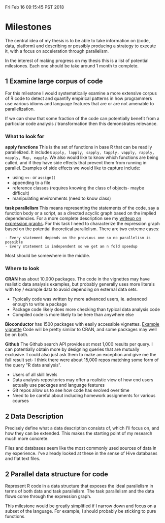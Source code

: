 Fri Feb 16 09:15:45 PST 2018

# Milestones

The central idea of my thesis is to be able to take information on (code,
data, platform) and describing or possibly producing a strategy to execute
it, with a focus on acceleration through parallelism. 

In the interest of making progress on my thesis this is a list of potential
milestones.  Each one should be take around 1 month to complete.

## 1 Examine large corpus of code

For this milestone I would systematically examine a more extensive corpus
of R code to detect and quantify empirical patterns in how programmers use
various idioms and language features that are or are not amenable to
parallelization.

If we can show that some fraction of the code can potentially benefit from
a particular code analysis / transformation then this demonstrates
relevance.

### What to look for

__apply functions__ This is the set of functions in base R that can be readily
parallelized. It includes `apply, lapply, sapply, tapply, vapply,
rapply, mapply, Map, eapply`. We also would like to know which functions are being
called, and if they have side effects that prevent them from running in
parallel. Examples of side effects we would like to capture include:

- using `<<-` or `assign()`
- appending to a file
- reference classes (requires knowing the class of objects- maybe difficult)
- manipulating environments (need to know class)

__task parallelism__ This means representing the statements of the code,
say a function body or a script, as a directed acyclic graph based on the
implied dependencies. For a more complete description see my [writeup on
expression
graphs](https://github.com/clarkfitzg/phd_research/blob/master/expression_graph/expression_graph.tex).
For this task I need to characterize the expression graph based on the
potential theoretical parallelism. There are two extreme cases:

    - Every statement depends on the previous one so no parallelism is possible
    - Every statement is independent so we get an n fold speedup

Most should be somewhere in the middle.

### Where to look

__CRAN__ has about 10,000 packages. The code in the vignettes may have
realistic data analysis examples, but probably generally uses more literals
with toy / example data to avoid depending on external data sets.

- Typically code was written by more advanced users, ie. advanced enough to
  write a package
- Package code likely does more checking than typical data analysis code
- Compiled code is more likely to be here than anywhere else

__Bioconductor__ has 1500 packages with easily accessible vignettes.
[Example
vignette](https://www.bioconductor.org/packages/release/bioc/vignettes/apComplex/inst/doc/apComplex.R)
Code will be pretty similar to CRAN, and some packages may well be on both.

__Github__ The Github search API provides at most 1,000 results per query. I
can potentially obtain more by designing queries that are mutually
exclusive. I could also just ask them to make an exception and give me the
full result set- I think there were about 15,000 repos matching some form of
the query "R data analysis".

- Users of all skill levels
- Data analysis repositories may offer a realistic view of how
  end users actually use packages and language features
- Git repos allow us to see how code has evolved over time
- Need to be careful about including homework assignments for various
  courses


## 2 Data Description

Precisely define what a data description consists of, which I'll
focus on, and how they can be extended. This makes the starting point of
my research much more concrete.

Files and databases seem like the most commonly used sources of data in my
experience. I've already looked at these in the sense of Hive databases and
flat text files.


## 2 Parallel data structure for code

Represent R code in a data structure that exposes the ideal parallelism
in terms of both data and task parallelism. The task parallelism and the
data flows come through the expression graph.

This milestone would be greatly simplified if I narrow down and focus on a
subset of the language. For example, I should probably be sticking to pure
functions.

